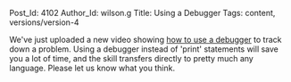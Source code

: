 Post_Id: 4102
Author_Id: wilson.g
Title: Using a Debugger
Tags: content, versions/version-4

<p>We've just uploaded a new video showing <a href="/4_0/python/debugger.html">how to use a debugger</a> to track down a problem. Using a debugger instead of 'print' statements will save you a lot of time, and the skill transfers directly to pretty much any language. Please let us know what you think.</p>
